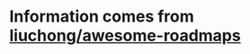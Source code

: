 # Information comes from [liuchong/awesome-roadmaps](https://github.com/liuchong/awesome-roadmaps)

